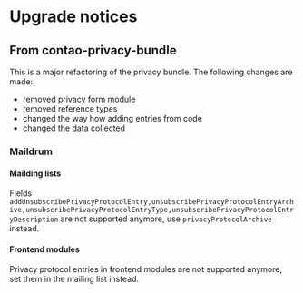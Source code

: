 # Upgrade notices

## From contao-privacy-bundle

This is a major refactoring of the privacy bundle. The following changes are made:
- removed privacy form module
- removed reference types
- changed the way how adding entries from code
- changed the data collected

### Maildrum

#### Mailding lists

Fields `addUnsubscribePrivacyProtocolEntry,unsubscribePrivacyProtocolEntryArchive,unsubscribePrivacyProtocolEntryType,unsubscribePrivacyProtocolEntryDescription` are not supported anymore, use `privacyProtocolArchive` instead.

#### Frontend modules

Privacy protocol entries in frontend modules are not supported anymore, set them in the mailing list instead.
